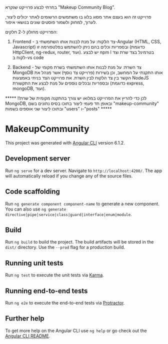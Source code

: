 בחרתי לבצע פרוייקט שנקרא "Makeup Community Blog".

פרוייקט זה הוא בעצם אתר מסוג בלוג בו משתמשים הרשומים לאתר יכולים ליצור, לערוך, למחוק ולשמור
פוסטים שונים בנושאי איפור.

הפרוייקט מחולק ל-2 חלקים:

1. Frontend - 
צד הלקוח: על מנת לבנות אותו השתמשתי ב-Angular (HTML, CSS, Javascript) ובספריות
וכלים בהם ניתן להשתמש בפלטפורמה זו (כדוגמת HttpClient, ng-redux, router, ועוד).
יש לבצע npm I בטרמינל בצד שרת וצד לקוח ב-vs code 

2. Backend - 
צד השרת: על מנת לבנות אותו השתמשתי בשרת מקומי של MongoDB אותו התקנתי על המחשב,
וכן בשירות (פרוייקט צד נוסף) אשר מנהל את הקשר בין צד הלקוח לבין השרת. את פרוייקט הצד בניתי באמצעות
NodeJS ובספריות ובכלים נוספים על מנת לבצע את התקשורת (כדוגמת express, mongoDB, ועוד).

*****   !!לכן כדי להריץ את הפרוייקט במלואו יש צורך בהתקנה מקומית של שרת
 MongoDB,
ובאופן חד פעמי ליצור בתוכו בסיס נתונים בשם "makeup-community" ובתוכו ליצור שני אוספים בשמות 
"users" ו-"posts"   *****


# MakeupCommunity

This project was generated with [Angular CLI](https://github.com/angular/angular-cli) version 6.1.2.

## Development server

Run `ng serve` for a dev server. Navigate to `http://localhost:4200/`. The app will automatically reload if you change any of the source files.

## Code scaffolding

Run `ng generate component component-name` to generate a new component. You can also use `ng generate directive|pipe|service|class|guard|interface|enum|module`.

## Build

Run `ng build` to build the project. The build artifacts will be stored in the `dist/` directory. Use the `--prod` flag for a production build.

## Running unit tests

Run `ng test` to execute the unit tests via [Karma](https://karma-runner.github.io).

## Running end-to-end tests

Run `ng e2e` to execute the end-to-end tests via [Protractor](http://www.protractortest.org/).

## Further help

To get more help on the Angular CLI use `ng help` or go check out the [Angular CLI README](https://github.com/angular/angular-cli/blob/master/README.md).
